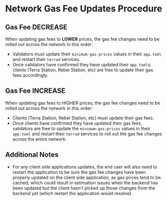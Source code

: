 # Network Gas Fee Updates Procedure

## Gas Fee DECREASE
When updating gas fees to **LOWER** prices, the gas fee changes need to be rolled out across the network in this order:
- Validators must update their `minimum-gas-prices` values in their `app.toml` and restart their `terrad` services.
- Once validators have confirmed they have updated their `app.toml`s, clients (Terra Station, Rebel Station, etc) are free to update their gas fees accordingly.

## Gas Fee INCREASE
When updating gas fees to HIGHER prices, the gas fee changes need to be rolled out across the network in this order:
- Clients (Terra Station, Rebel Station, etc) must update their gas fees.
- Once clients have confirmed they have updated their gas fees, validators are free to update the `minimum-gas-prices` values in their `app.toml` and restart their `terrad` services to roll out the gas fee changes across the entire network.

## Additional Notes
- For any client side applications updates, the end user will also need to restart the application to be sure the gas fee changes have been properly updated on the client side application, as gas prices tend to be cached; which could result in estimation issues when the backend has been updated but the client hasn't picked up those changes from the backend yet (which restart the application would resolve).
